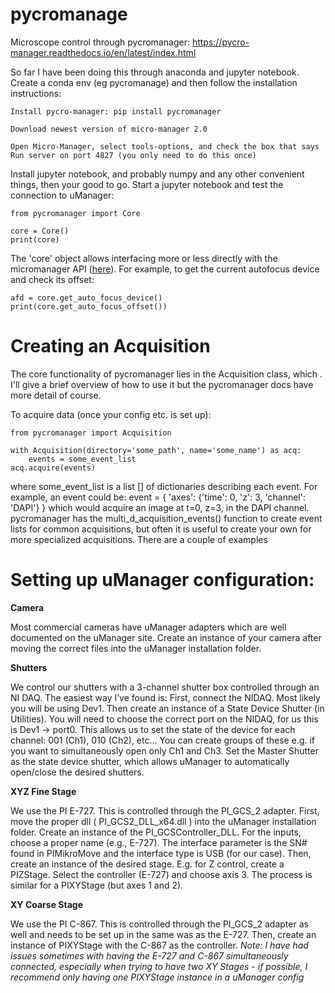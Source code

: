 # pycromanage
Microscope control through pycromanager: https://pycro-manager.readthedocs.io/en/latest/index.html 

So far I have been doing this through anaconda and jupyter notebook. Create a conda env (eg pycromanage) and then follow the installation instructions: 

    Install pycro-manager: pip install pycromanager

    Download newest version of micro-manager 2.0

    Open Micro-Manager, select tools-options, and check the box that says Run server on port 4827 (you only need to do this once)

Install jupyter notebook, and probably numpy and any other convenient things, then your good to go. Start a jupyter notebook and test the connection to uManager:

    from pycromanager import Core

    core = Core()
    print(core)

The 'core' object allows interfacing more or less directly with the micromanager API ([here](https://valelab4.ucsf.edu/~MM/doc-2.0.0-gamma/mmcorej/mmcorej/CMMCore.html)). For example, to get the current autofocus device and check its offset:

    afd = core.get_auto_focus_device()
    print(core.get_auto_focus_offset())

# Creating an Acquisition
The core functionality of pycromanager lies in the Acquisition class, which . I'll give a brief overview of how to use it but the pycromanager docs have more detail of course.

To acquire data (once your config etc. is set up):

    from pycromanager import Acquisition
    
    with Acquisition(directory='some_path', name='some_name') as acq:
        events = some_event_list
    acq.acquire(events)
where some_event_list is a list [] of dictionaries describing each event. For example, an event could be:
    event = {
        'axes': {'time': 0, 'z': 3, 'channel': 'DAPI'}
    }
which would acquire an image at t=0, z=3, in the DAPI channel. pycromanager has the multi_d_acquisition_events() function to create event lists for common acquisitions, but often it is useful to create your own for more specialized acquisitions. There are a couple of examples
# Setting up uManager configuration:

**Camera**

Most commercial cameras have uManager adapters which are well documented on the uManager site. Create an instance of your camera after moving the correct files into the uManager installation folder.

**Shutters**

We control our shutters with a 3-channel shutter box controlled through an NI DAQ. The easiest way I’ve found is:
First, connect the NIDAQ. Most likely you will be using Dev1.
Then create an instance of a State Device Shutter (in Utilities). You will need to choose the correct port on the NIDAQ, for us this is Dev1 → port0. This allows us to set the state of the device for each channel: 001 (Ch1), 010 (Ch2), etc… You can create groups of these e.g. if you want to simultaneously open only Ch1 and Ch3.
Set the Master Shutter as the state device shutter, which allows uManager to automatically open/close the desired shutters.

**XYZ Fine Stage**

We use the PI E-727. This is controlled through the PI_GCS_2 adapter.
First, move the proper dll ( PI_GCS2_DLL_x64.dll ) into the uManager installation folder.
Create an instance of the PI_GCSController_DLL. For the inputs, choose a proper name (e.g., E-727). The interface parameter is the SN# found in PIMikroMove and the interface type is USB (for our case).
Then, create an instance of the desired stage. E.g. for Z control, create a PIZStage. Select the controller (E-727) and choose axis 3. The process is similar for a PIXYStage (but axes 1 and 2).

**XY Coarse Stage**

We use the PI C-867. This is controlled through the PI_GCS_2 adapter as well and needs to be set up in the same was as the E-727. Then, create an instance of PIXYStage with the C-867 as the controller. _Note: I have had issues sometimes with having the E-727 and C-867 simultaneously connected, especially when trying to have two XY Stages - if possible, I recommend only having one PIXYStage instance in a uManager config_ 
